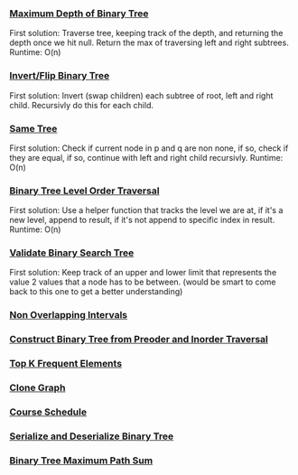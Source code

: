 ### [Maximum Depth of Binary Tree](https://leetcode.com/problems/maximum-depth-of-binary-tree/submissions/)
First solution: Traverse tree, keeping track of the depth, and returning the depth once we hit null. Return the max of traversing left and right subtrees. Runtime: O(n)

### [Invert/Flip Binary Tree](https://leetcode.com/problems/invert-binary-tree/)
First solution: Invert (swap children) each subtree of root, left and right child. Recursivly do this for each child.

### [Same Tree](https://leetcode.com/problems/same-tree/)
First solution: Check if current node in p and q are non none, if so, check if they are equal, if so, continue with left and right child recursivly. Runtime: O(n)

### [Binary Tree Level Order Traversal](https://leetcode.com/problems/binary-tree-level-order-traversal/)
First solution: Use a helper function that tracks the level we are at, if it's a new level, append to result, if it's not append to specific index in result. Runtime: O(n)

### [Validate Binary Search Tree](https://leetcode.com/problems/validate-binary-search-tree/)
First solution: Keep track of an upper and lower limit that represents the value 2 values that a node has to be between. (would be smart to come back to this one to get a better understanding)

### [Non Overlapping Intervals]()
### [Construct Binary Tree from Preoder and Inorder Traversal]()
### [Top K Frequent Elements]()
### [Clone Graph]()
### [Course Schedule]()
### [Serialize and Deserialize Binary Tree]()
### [Binary Tree Maximum Path Sum]()